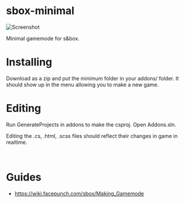 # sbox-minimal

![Screenshot](https://files.facepunch.com/garry/8fc638dc-2c62-4ed6-b20a-69c2c5342a9c.jpg)

Minimal gamemode for s&box.

# Installing

Download as a zip and put the minimum folder in your addons/ folder. It should show up in the menu allowing you to make a new game.

# Editing

Run GenerateProjects in addons to make the csproj. Open Addons.sln.

Editing the .cs, .html, .scss files should reflect their changes in game in realtime.


<br>

# Guides
* https://wiki.facepunch.com/sbox/Making_Gamemode
